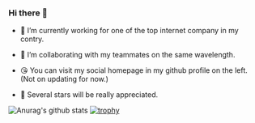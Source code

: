 ### Hi there 👋

<!--
**ZhouYingSASA/ZhouYingSASA** is a ✨ _special_ ✨ repository because its `README.md` (this file) appears on your GitHub profile.

Here are some ideas to get you started:

- 🔭 I’m currently working on ...
- 🌱 I’m currently learning ...
- 👯 I’m looking to collaborate on ...
- 🤔 I’m looking for help with ...
- 💬 Ask me about ...
- 📫 How to reach me: ...
- 😄 Pronouns: ...
- ⚡ Fun fact: ...
-->

- 🔭 I’m currently working for one of the top internet company in my contry.

- 👯 I’m collaborating with my teammates on the same wavelength.

- 😘 You can visit my social homepage in my github profile on the left. (Not on updating for now.)

- 🤩 Several stars will be really appreciated.

![Anurag's github stats](https://github-readme-stats.vercel.app/api?username=ZhouYingSASA&count_private=true)
[![trophy](https://github-profile-trophy.vercel.app/?username=zhouyingsasa&theme=flat&margin-w=2)](https://github.com/ryo-ma/github-profile-trophy)
